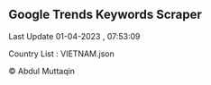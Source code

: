 

## Google Trends Keywords Scraper 
 
Last Update 01-04-2023 , 07:53:09

Country List :
VIETNAM.json



© Abdul Muttaqin 
